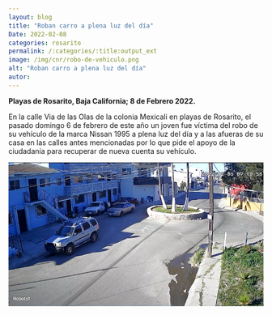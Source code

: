 ```yaml
---
layout: blog
title: "Roban carro a plena luz del día"
Date: 2022-02-08
categories: rosarito
permalink: /:categories/:title:output_ext
image: /img/cnr/robo-de-vehiculo.png
alt: "Roban carro a plena luz del día"
autor:
---
```


**Playas de Rosarito, Baja California; 8 de Febrero 2022.** 

En la calle Via de las Olas de la colonia Mexicali en playas de Rosarito, el pasado domingo 6 de febrero de este año un joven fue víctima del robo de su vehículo de la marca Nissan 1995 a plena luz del día y a las afueras de su casa en las calles antes mencionadas por lo que pide el apoyo de la ciudadanía para recuperar de nueva cuenta su vehículo. 

<div id="carouselExampleSlidesOnly" class="carousel slide" data-ride="carousel">
  <div class="carousel-inner">
    <div class="carousel-item active">
       <img class="d-block w-100" src="/img/cnr/robo-de-vehiculo.png" loading="lazy"  alt="Roban carro a plena luz del día">
    </div>
  </div>
</div>
